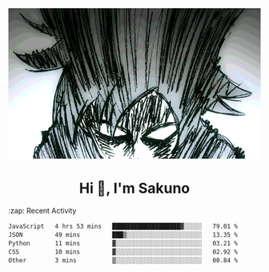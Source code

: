 <body>
<h1 align="center"></h1>
<br>
<div align="center">
<img width="auto" height="300" src="Img/mobFreakoutLonger.gif"/>
</div>
</div>
<h1 align="center">Hi 👋, I'm Sakuno</h1>
:zap: Recent Activity

<!--START_SECTION:waka-->

```txt
JavaScript   4 hrs 53 mins   ███████████████████▓░░░░░   79.01 %
JSON         49 mins         ███▒░░░░░░░░░░░░░░░░░░░░░   13.35 %
Python       11 mins         ▓░░░░░░░░░░░░░░░░░░░░░░░░   03.21 %
CSS          10 mins         ▓░░░░░░░░░░░░░░░░░░░░░░░░   02.92 %
Other        3 mins          ▒░░░░░░░░░░░░░░░░░░░░░░░░   00.84 %
```

<!--END_SECTION:waka-->

